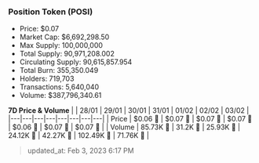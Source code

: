 
  ### Position Token (POSI)
  - Price: $0.07
  - Market Cap: $6,692,298.50
  - Max Supply: 100,000,000
  - Total Supply: 90,971,208.002
  - Circulating Supply: 90,615,857.954
  - Total Burn: 355,350.049
  - Holders: 719,703
  - Transactions: 5,640,040
  - Volume: $387,796,340.61

  **7D Price & Volume**
  | | 28&#x2F;01 | 29&#x2F;01 | 30&#x2F;01 | 31&#x2F;01 | 01&#x2F;02 | 02&#x2F;02 | 03&#x2F;02 |
  |---|---|---|---|---|---|---|---|
  | Price | $0.06 🔻 | $0.07 🚀 | $0.07 🔻 | $0.07 🔻 | $0.06 🔻 | $0.07 🚀 | $0.07 🚀 |
  | Volume | 85.73K 🚀 | 31.2K 🔻 | 25.93K 🔻 | 24.12K 🔻 | 42.27K 🚀 | 102.49K 🚀 | 71.76K 🔻 |

  > updated_at: Feb 3, 2023 6:17 PM
